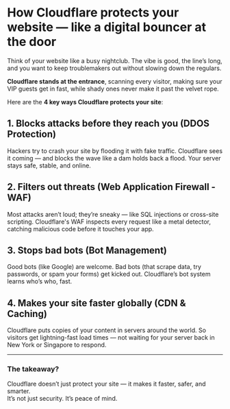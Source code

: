 # How Cloudflare protects your website — like a digital bouncer at the door

Think of your website like a busy nightclub. The vibe is good, the line’s long, and you want to keep troublemakers out without slowing down the regulars.

**Cloudflare stands at the entrance**, scanning every visitor, making sure your VIP guests get in fast, while shady ones never make it past the velvet rope.

Here are the **4 key ways Cloudflare protects your site**:

## 1. Blocks attacks before they reach you (DDOS Protection)

Hackers try to crash your site by flooding it with fake traffic. Cloudflare sees it coming — and blocks the wave like a dam holds back a flood. Your server stays safe, stable, and online.

## 2. Filters out threats (Web Application Firewall - WAF)

Most attacks aren’t loud; they’re sneaky — like SQL injections or cross-site scripting. Cloudflare's WAF inspects every request like a metal detector, catching malicious code before it touches your app.

## 3. Stops bad bots (Bot Management)

Good bots (like Google) are welcome. Bad bots (that scrape data, try passwords, or spam your forms) get kicked out. Cloudflare’s bot system learns who’s who, fast.

## 4. Makes your site faster globally (CDN & Caching)

Cloudflare puts copies of your content in servers around the world. So visitors get lightning-fast load times — not waiting for your server back in New York or Singapore to respond.

---

### The takeaway?

Cloudflare doesn’t just protect your site — it makes it faster, safer, and smarter.  
It’s not just security. It’s peace of mind.
